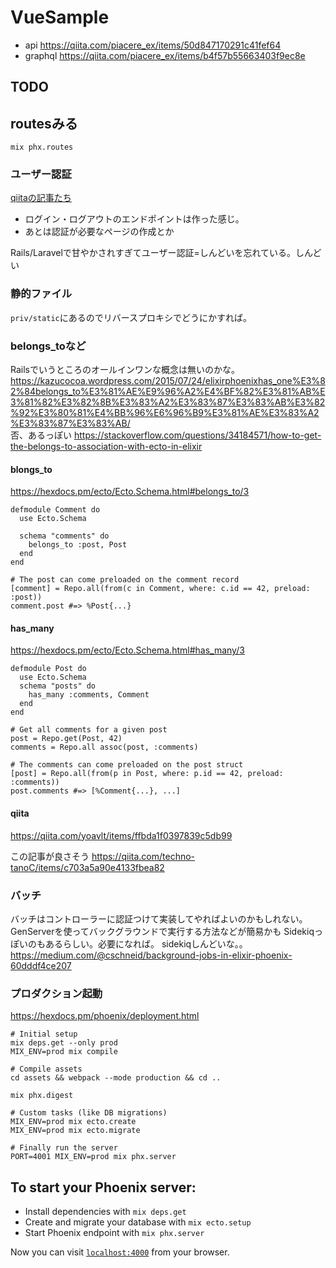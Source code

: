 # VueSample

* api https://qiita.com/piacere_ex/items/50d847170291c41fef64
* graphql https://qiita.com/piacere_ex/items/b4f57b55663403f9ec8e


## TODO

## routesみる

```
mix phx.routes
```

### ユーザー認証 

[qiitaの記事たち](https://www.one-tab.com/page/pTy8f1UfQS2k2eHBHGiSWg)

* ログイン・ログアウトのエンドポイントは作った感じ。
* あとは認証が必要なページの作成とか

Rails/Laravelで甘やかされすぎてユーザー認証=しんどいを忘れている。しんどい

### 静的ファイル

`priv/static`にあるのでリバースプロキシでどうにかすれば。

### belongs_toなど

Railsでいうところのオールインワンな概念は無いのかな。  
https://kazucocoa.wordpress.com/2015/07/24/elixirphoenixhas_one%E3%82%84belongs_to%E3%81%AE%E9%96%A2%E4%BF%82%E3%81%AB%E3%81%82%E3%82%8B%E3%83%A2%E3%83%87%E3%83%AB%E3%82%92%E3%80%81%E4%BB%96%E6%96%B9%E3%81%AE%E3%83%A2%E3%83%87%E3%83%AB/  
否、あるっぽい
https://stackoverflow.com/questions/34184571/how-to-get-the-belongs-to-association-with-ecto-in-elixir  

#### blongs_to
https://hexdocs.pm/ecto/Ecto.Schema.html#belongs_to/3  

```
defmodule Comment do
  use Ecto.Schema

  schema "comments" do
    belongs_to :post, Post
  end
end

# The post can come preloaded on the comment record
[comment] = Repo.all(from(c in Comment, where: c.id == 42, preload: :post))
comment.post #=> %Post{...}
```

#### has_many

https://hexdocs.pm/ecto/Ecto.Schema.html#has_many/3  

```
defmodule Post do
  use Ecto.Schema
  schema "posts" do
    has_many :comments, Comment
  end
end

# Get all comments for a given post
post = Repo.get(Post, 42)
comments = Repo.all assoc(post, :comments)

# The comments can come preloaded on the post struct
[post] = Repo.all(from(p in Post, where: p.id == 42, preload: :comments))
post.comments #=> [%Comment{...}, ...]
```

#### qiita

https://qiita.com/yoavlt/items/ffbda1f0397839c5db99

この記事が良さそう
https://qiita.com/techno-tanoC/items/c703a5a90e4133fbea82

### バッチ

バッチはコントローラーに認証つけて実装してやればよいのかもしれない。
GenServerを使ってバックグラウンドで実行する方法などが簡易かも
Sidekiqっぽいのもあるらしい。必要になれば。
sidekiqしんどいな。。
https://medium.com/@cschneid/background-jobs-in-elixir-phoenix-60dddf4ce207


### プロダクション起動
https://hexdocs.pm/phoenix/deployment.html

```
# Initial setup
mix deps.get --only prod
MIX_ENV=prod mix compile

# Compile assets
cd assets && webpack --mode production && cd ..

mix phx.digest

# Custom tasks (like DB migrations)
MIX_ENV=prod mix ecto.create
MIX_ENV=prod mix ecto.migrate

# Finally run the server
PORT=4001 MIX_ENV=prod mix phx.server
```


## To start your Phoenix server:

  * Install dependencies with `mix deps.get`
  * Create and migrate your database with `mix ecto.setup`
  * Start Phoenix endpoint with `mix phx.server`

Now you can visit [`localhost:4000`](http://localhost:4000) from your browser.

